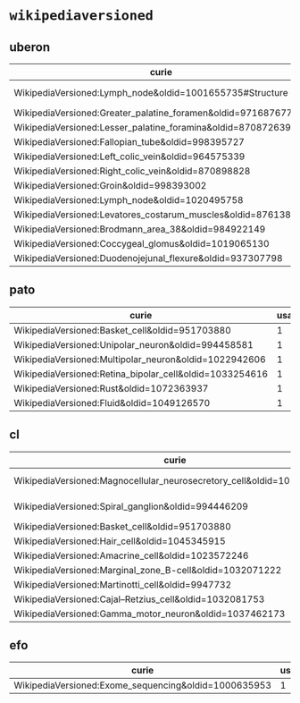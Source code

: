 # `wikipediaversioned`

## uberon

| curie                                                         |   usages | nodes                                                                                                                            |
|---------------------------------------------------------------|----------|----------------------------------------------------------------------------------------------------------------------------------|
| WikipediaVersioned:Lymph_node&oldid=1001655735#Structure      |        2 | [UBERON:8410033](http://purl.obolibrary.org/obo/UBERON_8410033), [UBERON:8410034](http://purl.obolibrary.org/obo/UBERON_8410034) |
| WikipediaVersioned:Greater_palatine_foramen&oldid=971687677   |        1 | [UBERON:7500083](http://purl.obolibrary.org/obo/UBERON_7500083)                                                                  |
| WikipediaVersioned:Lesser_palatine_foramina&oldid=870872639   |        1 | [UBERON:7500084](http://purl.obolibrary.org/obo/UBERON_7500084)                                                                  |
| WikipediaVersioned:Fallopian_tube&oldid=998395727             |        1 | [UBERON:8410010](http://purl.obolibrary.org/obo/UBERON_8410010)                                                                  |
| WikipediaVersioned:Left_colic_vein&oldid=964575339            |        1 | [UBERON:8410017](http://purl.obolibrary.org/obo/UBERON_8410017)                                                                  |
| WikipediaVersioned:Right_colic_vein&oldid=870898828           |        1 | [UBERON:8410018](http://purl.obolibrary.org/obo/UBERON_8410018)                                                                  |
| WikipediaVersioned:Groin&oldid=998393002                      |        1 | [UBERON:8410021](http://purl.obolibrary.org/obo/UBERON_8410021)                                                                  |
| WikipediaVersioned:Lymph_node&oldid=1020495758                |        1 | [UBERON:8410032](http://purl.obolibrary.org/obo/UBERON_8410032)                                                                  |
| WikipediaVersioned:Levatores_costarum_muscles&oldid=876138804 |        1 | [UBERON:8410070](http://purl.obolibrary.org/obo/UBERON_8410070)                                                                  |
| WikipediaVersioned:Brodmann_area_38&oldid=984922149           |        1 | [UBERON:0006479](http://purl.obolibrary.org/obo/UBERON_0006479)                                                                  |
| WikipediaVersioned:Coccygeal_glomus&oldid=1019065130          |        1 | [UBERON:8410076](http://purl.obolibrary.org/obo/UBERON_8410076)                                                                  |
| WikipediaVersioned:Duodenojejunal_flexure&oldid=937307798     |        1 | [UBERON:8410000](http://purl.obolibrary.org/obo/UBERON_8410000)                                                                  |

## pato

| curie                                                   |   usages | nodes                                                       |
|---------------------------------------------------------|----------|-------------------------------------------------------------|
| WikipediaVersioned:Basket_cell&oldid=951703880          |        1 | [PATO:0070002](http://purl.obolibrary.org/obo/PATO_0070002) |
| WikipediaVersioned:Unipolar_neuron&oldid=994458581      |        1 | [PATO:0070025](http://purl.obolibrary.org/obo/PATO_0070025) |
| WikipediaVersioned:Multipolar_neuron&oldid=1022942606   |        1 | [PATO:0070026](http://purl.obolibrary.org/obo/PATO_0070026) |
| WikipediaVersioned:Retina_bipolar_cell&oldid=1033254616 |        1 | [PATO:0070042](http://purl.obolibrary.org/obo/PATO_0070042) |
| WikipediaVersioned:Rust&oldid=1072363937                |        1 | [PATO:0070059](http://purl.obolibrary.org/obo/PATO_0070059) |
| WikipediaVersioned:Fluid&oldid=1049126570               |        1 | [PATO:0080001](http://purl.obolibrary.org/obo/PATO_0080001) |

## cl

| curie                                                                 |   usages | nodes                                                                                                            |
|-----------------------------------------------------------------------|----------|------------------------------------------------------------------------------------------------------------------|
| WikipediaVersioned:Magnocellular_neurosecretory_cell&oldid=1021059931 |        2 | [CL:4023108](http://purl.obolibrary.org/obo/CL_4023108), [CL:4023109](http://purl.obolibrary.org/obo/CL_4023109) |
| WikipediaVersioned:Spiral_ganglion&oldid=994446209                    |        2 | [CL:4023115](http://purl.obolibrary.org/obo/CL_4023115), [CL:4023116](http://purl.obolibrary.org/obo/CL_4023116) |
| WikipediaVersioned:Basket_cell&oldid=951703880                        |        1 | [CL:0000118](http://purl.obolibrary.org/obo/CL_0000118)                                                          |
| WikipediaVersioned:Hair_cell&oldid=1045345915                         |        1 | [CL:0000202](http://purl.obolibrary.org/obo/CL_0000202)                                                          |
| WikipediaVersioned:Amacrine_cell&oldid=1023572246                     |        1 | [CL:0000561](http://purl.obolibrary.org/obo/CL_0000561)                                                          |
| WikipediaVersioned:Marginal_zone_B-cell&oldid=1032071222              |        1 | [CL:0009060](http://purl.obolibrary.org/obo/CL_0009060)                                                          |
| WikipediaVersioned:Martinotti_cell&oldid=9947732                      |        1 | [CL:4023076](http://purl.obolibrary.org/obo/CL_4023076)                                                          |
| WikipediaVersioned:Cajal–Retzius_cell&oldid=1032081753                |        1 | [CL:0000695](http://purl.obolibrary.org/obo/CL_0000695)                                                          |
| WikipediaVersioned:Gamma_motor_neuron&oldid=1037462173                |        1 | [CL:0008037](http://purl.obolibrary.org/obo/CL_0008037)                                                          |

## efo

| curie                                                |   usages | nodes                                               |
|------------------------------------------------------|----------|-----------------------------------------------------|
| WikipediaVersioned:Exome_sequencing&oldid=1000635953 |        1 | [EFO:0005396](http://www.ebi.ac.uk/efo/EFO_0005396) |

